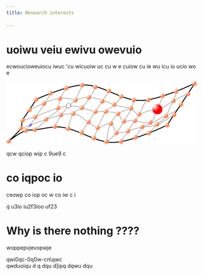 ```yaml
---
title: Research interests

---
```


# uoiwu veiu ewivu owevuio

 ecwoucioweuiocu iwuc 'cu wicuoiw uc cu
w
e cuiow cu
ie wu
icu io ucio
wo e

![Test](/static/uploads/ElasDis.png)

qcw qciop wip c 9ue9 c

#  co iqpoc io
 ceowp co iop oc 
 w co iw
 c i 

 q u3io iu2f3ioo uf23 

 # Why is there nothing ????

 woppepvjevopwje 

 qwi0qc-0q0w-cn\qwc  
  qwduoiqu d
  q dqu d]ipq 
  dqwu dqu
